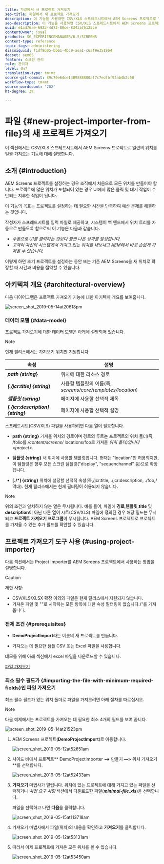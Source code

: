 ```yaml
---
title: 파일에서 새 프로젝트 가져오기
seo-title: 파일에서 새 프로젝트 가져오기
description: 이 기능을 사용하면 CSV/XLS 스프레드시트에서 AEM Screens 프로젝트로 일련의 위치를 일괄적으로 가져올 수 있습니다.
seo-description: 이 기능을 사용하면 CSV/XLS 스프레드시트에서 AEM Screens 프로젝트로 일련의 위치를 일괄적으로 가져올 수 있습니다.
uuid: e1ad76ae-6925-4d72-80ce-8343a76125ce
contentOwner: jsyal
products: SG_EXPERIENCEMANAGER/6.5/SCREENS
content-type: reference
topic-tags: administering
discoiquuid: f1df8d05-bb61-4bc9-aea1-c6af9e3519b4
docset: aem65
feature: 스크린 관리
role: 관리자
level: 중간
translation-type: tm+mt
source-git-commit: 89c70e64ce1409888800af7c7edfbf92ab4b2c68
workflow-type: tm+mt
source-wordcount: '702'
ht-degree: 3%

---
```



# 파일 {#new-project-importer-from-file}의 새 프로젝트 가져오기

이 섹션에서는 CSV/XLS 스프레드시트에서 AEM Screens 프로젝트로 일련의 위치를 일괄 가져오는 기능에 대해 설명합니다.

## 소개 {#introduction}

AEM Screens 프로젝트를 설정하는 경우 조직에서 처음으로 모든 위치를 만들어야 합니다. 프로젝트에 많은 위치가 포함되어 있는 경우 UI에서 많은 클릭 및 대기 작업이 수반되는 지루한 작업이 됩니다.

이 기능의 목표는 프로젝트를 설정하는 데 필요한 시간을 단축하여 예산 문제를 해결하는 것입니다.

작성자가 스프레드시트를 입력 파일로 제공하고, 시스템이 백 엔드에서 위치 트리를 자동으로 만들도록 함으로써 이 기능은 다음과 같습니다.

* *수동으로 UI를 클릭하는 것보다 훨씬 나은 성과를 달성합니다.*
* *고객이 자신의 시스템에서 가지고 있는 위치를 내보내고 AEM에서 바로 손쉽게 가져올 수 있습니다.*

이렇게 하면 초기 프로젝트를 설정하는 동안 또는 기존 AEM Screens을 새 위치로 확장할 때 시간과 비용을 절약할 수 있습니다.

## 아키텍처 개요 {#architectural-overview}

다음 다이어그램은 프로젝트 가져오기 기능에 대한 아키텍처 개요를 보여줍니다.

![screen_shot_2019-05-14at20618pm](assets/screen_shot_2019-05-14at20618pm.png)

### 데이터 모델 {#data-model}

프로젝트 가져오기에 대한 데이터 모델은 아래에 설명되어 있습니다.

>[!NOTE]
>
>현재 릴리스에서는 가져오기 위치만 지원합니다.

| **속성** | **설명** |
|---|---|
| ***path {string*}** | 위치에 대한 리소스 경로 |
| ***[./jcr:title] {string*}** | 사용할 템플릿의 이름(즉, *screens/core/templates/location*) |
| ***템플릿 {string}*** | 페이지에 사용할 선택적 제목 |
| ***[./jcr:description] {string}*** | 페이지에 사용할 선택적 설명 |

스프레드시트(CSV/XLS) 파일을 사용하려면 다음 열이 필요합니다.

* **path {string}** 가져올 위치의 경로이며 경로의 루트는 프로젝트의 위치 폴더(즉, /folio를  */content/screens/* locations/foo로 가져올  *위치 폴더)입니다&lt;project>*.

* **템플릿 {string}** 새 위치에 사용할 템플릿입니다. 현재는 &quot;location&quot;만 허용되지만, 이 템플릿은 향후 모든 스크린 템플릿(&quot;display&quot;, &quot;sequenchannel&quot; 등)으로 확장됩니다.
* **[./*] {string}** 위치에 설정할 선택적 속성(즉,/jcr:title, ./jcr:description, ./foo,/막대). 현재 릴리스에서는 현재 필터링이 허용되지 않습니다.

>[!NOTE]
>
>위의 조건과 일치하지 않는 열은 무시됩니다. 예를 들어, 파일에 **경로**,**템플릿**,**title** 및 **description**&#x200B;이 아닌 다른 열이 시트(CSV/XLS) 파일에 정의된 경우 해당 필드는 무시되고 **프로젝트 가져오기 프로그램**&#x200B;이 무시됩니다. AEM Screens 프로젝트로 프로젝트를 가져올 수 있는 추가 필드를 확인할 수 있습니다.

## 프로젝트 가져오기 도구 사용 {#using-project-importer}

다음 섹션에서는 Project Importer를 AEM Screens 프로젝트에서 사용하는 방법을 설명합니다.

>[!CAUTION]
>
>제한 사항:
>
>* CSV/XLS/XLSX 확장 이외의 파일은 현재 릴리스에서 지원되지 않습니다.
>* 가져온 파일 및 &quot;&quot;로 시작하는 모든 항목에 대한 속성 필터링이 없습니다./&quot;를 가져옵니다.

>



### 전제 조건 {#prerequisites}

* **DemoProjectImport**&#x200B;라는 이름의 새 프로젝트를 만듭니다.

* 가져오는 데 필요한 샘플 CSV 또는 Excel 파일을 사용합니다.

데모를 위해 아래 섹션에서 excel 파일을 다운로드할 수 있습니다.

[파일 가져오기](assets/minimal-file.xls)

### 최소 필수 필드가 {#importing-the-file-with-minimum-required-fields}인 파일 가져오기

최소 필수 필드가 있는 위치 폴더로 파일을 가져오려면 아래 절차를 따르십시오.

>[!NOTE]
>
>다음 예제에서는 프로젝트를 가져오는 데 필요한 최소 4개의 필드를 보여 줍니다.

![screen_shot_2019-05-14at21523pm](assets/screen_shot_2019-05-14at21523pm.png)

1. AEM Screens 프로젝트(**DemoProjectImport**)로 이동합니다.

   ![screen_shot_2019-05-12at52651am](assets/screen_shot_2019-05-12at52651am.png)

1. 사이드 바에서 프로젝트** DemoProjectImporter **—>** 만들기 **—>** 위치 가져오기**를 선택합니다.

   ![screen_shot_2019-05-12at52433am](assets/screen_shot_2019-05-12at52433am.png)

1. **가져오기** 마법사가 열립니다. 위치에 있는 프로젝트에 대해 가지고 있는 파일을 선택하거나 *사전 요구 사항* 섹션에서 다운로드한 파일(***minimal-file.xls***)을 선택합니다.

   파일을 선택하고 나면 **다음**&#x200B;을 클릭합니다.

   ![screen_shot_2019-05-15at113718am](assets/screen_shot_2019-05-15at113718am.png)

1. 가져오기 마법사에서 파일(위치)의 내용을 확인하고 **가져오기**&#x200B;를 클릭합니다.

   ![screen_shot_2019-05-12at53131am](assets/screen_shot_2019-05-12at53131am.png)

1. 따라서 이제 프로젝트에 가져온 모든 위치를 볼 수 있습니다.

   ![screen_shot_2019-05-12at53450am](assets/screen_shot_2019-05-12at53450am.png)


